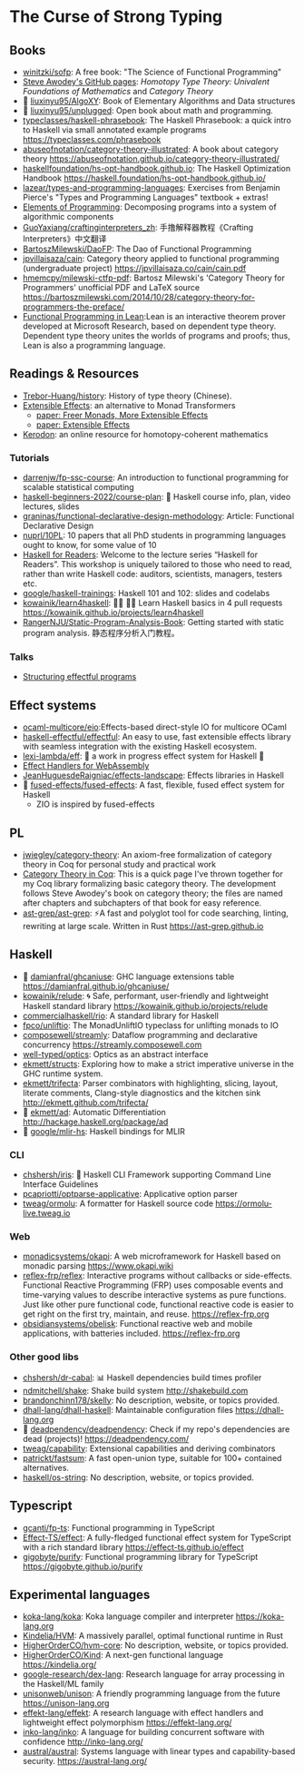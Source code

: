 # The Curse of Strong Typing

## Books

- [winitzki/sofp](https://github.com/winitzki/sofp): A free book: "The Science
  of Functional Programming"
- [Steve Awodey's GitHub pages](https://awodey.github.io/): _Homotopy Type
  Theory: Univalent Foundations of Mathematics_ and _Category Theory_
- 🌟 [liuxinyu95/AlgoXY](https://github.com/liuxinyu95/AlgoXY): Book of
  Elementary Algorithms and Data structures
- 🌟 [liuxinyu95/unplugged](https://github.com/liuxinyu95/unplugged): Open book
  about math and programming.
- [typeclasses/haskell-phrasebook](https://github.com/typeclasses/haskell-phrasebook):
  The Haskell Phrasebook: a quick intro to Haskell via small annotated example
  programs <https://typeclasses.com/phrasebook>
- [abuseofnotation/category-theory-illustrated](https://github.com/abuseofnotation/category-theory-illustrated):
  A book about category theory
  <https://abuseofnotation.github.io/category-theory-illustrated/>
- [haskellfoundation/hs-opt-handbook.github.io](https://github.com/haskellfoundation/hs-opt-handbook.github.io):
  The Haskell Optimization Handbook
  <https://haskell.foundation/hs-opt-handbook.github.io/>
- [lazear/types-and-programming-languages](https://github.com/lazear/types-and-programming-languages):
  Exercises from Benjamin Pierce's "Types and Programming Languages" textbook +
  extras!
- [Elements of Programming](http://elementsofprogramming.com/): Decomposing
  programs into a system of algorithmic components
- [GuoYaxiang/craftinginterpreters_zh](https://github.com/GuoYaxiang/craftinginterpreters_zh):
  手撸解释器教程《Crafting Interpreters》中文翻译
- [BartoszMilewski/DaoFP](https://github.com/BartoszMilewski/DaoFP): The Dao of
  Functional Programming
- [jpvillaisaza/cain](https://github.com/jpvillaisaza/cain): Category theory
  applied to functional programming (undergraduate project)
  <https://jpvillaisaza.co/cain/cain.pdf>
- [hmemcpy/milewski-ctfp-pdf](https://github.com/hmemcpy/milewski-ctfp-pdf):
  Bartosz Milewski's 'Category Theory for Programmers' unofficial PDF and LaTeX
  source
  <https://bartoszmilewski.com/2014/10/28/category-theory-for-programmers-the-preface/>
- [Functional Programming in Lean](https://lean-lang.org/functional_programming_in_lean/):Lean
  is an interactive theorem prover developed at Microsoft Research, based on
  dependent type theory. Dependent type theory unites the worlds of programs and
  proofs; thus, Lean is also a programming language.

## Readings & Resources

- [Trebor-Huang/history](https://github.com/Trebor-Huang/history): History of
  type theory (Chinese).
- [Extensible Effects](https://okmij.org/ftp/Haskell/extensible/): an
  alternative to Monad Transformers
  - [paper: Freer Monads, More Extensible Effects](https://okmij.org/ftp/Haskell/extensible/more.pdf)
  - [paper: Extensible Effects](https://legacy.cs.indiana.edu/~sabry/papers/exteff.pdf)
- [Kerodon](https://kerodon.net): an online resource for homotopy-coherent
  mathematics

### Tutorials

- [darrenjw/fp-ssc-course](https://github.com/darrenjw/fp-ssc-course): An
  introduction to functional programming for scalable statistical computing
- [haskell-beginners-2022/course-plan](https://github.com/haskell-beginners-2022/course-plan):
  📜 Haskell course info, plan, video lectures, slides
- [graninas/functional-declarative-design-methodology](https://github.com/graninas/functional-declarative-design-methodology):
  Article: Functional Declarative Design
- [nuprl/10PL](https://github.com/nuprl/10PL): 10 papers that all PhD students
  in programming languages ought to know, for some value of 10
- [Haskell for Readers](https://haskell-for-readers.nomeata.de/): Welcome to the
  lecture series “Haskell for Readers”. This workshop is uniquely tailored to
  those who need to read, rather than write Haskell code: auditors, scientists,
  managers, testers etc.
- [google/haskell-trainings](https://github.com/google/haskell-trainings):
  Haskell 101 and 102: slides and codelabs
- [kowainik/learn4haskell](https://github.com/kowainik/learn4haskell): 👩‍🏫 👨‍🏫
  Learn Haskell basics in 4 pull requests
  <https://kowainik.github.io/projects/learn4haskell>
- [RangerNJU/Static-Program-Analysis-Book](https://github.com/RangerNJU/Static-Program-Analysis-Book):
  Getting started with static program analysis. 静态程序分析入门教程。

### Talks

- [Structuring effectful programs](https://bobkonf.de/2023/loeh.html)

## Effect systems

- [ocaml-multicore/eio](https://github.com/ocaml-multicore/eio):Effects-based
  direct-style IO for multicore OCaml
- [haskell-effectful/effectful](https://github.com/haskell-effectful/effectful):
  An easy to use, fast extensible effects library with seamless integration with
  the existing Haskell ecosystem.
- [lexi-lambda/eff](https://github.com/lexi-lambda/eff): 🚧 a work in progress
  effect system for Haskell 🚧
- [Effect Handlers for WebAssembly](https://wasmfx.dev/)
- [JeanHuguesdeRaigniac/effects-landscape](https://github.com/JeanHuguesdeRaigniac/effects-landscape):
  Effects libraries in Haskell
- 🌟
  [fused-effects/fused-effects](https://github.com/fused-effects/fused-effects):
  A fast, flexible, fused effect system for Haskell
  - ZIO is inspired by fused-effects

## PL

- [jwiegley/category-theory](https://github.com/jwiegley/category-theory): An
  axiom-free formalization of category theory in Coq for personal study and
  practical work
- [Category Theory in Coq](http://www.megacz.com/berkeley/coq-categories/): This
  is a quick page I've thrown together for my Coq library formalizing basic
  category theory. The development follows Steve Awodey's book on category
  theory; the files are named after chapters and subchapters of that book for
  easy reference.
- [ast-grep/ast-grep](https://github.com/ast-grep/ast-grep): ⚡A fast and
  polyglot tool for code searching, linting, rewriting at large scale. Written
  in Rust <https://ast-grep.github.io>

## Haskell

- 🌟 [damianfral/ghcaniuse](https://github.com/damianfral/ghcaniuse): GHC
  language extensions table <https://damianfral.github.io/ghcaniuse/>
- [kowainik/relude](https://github.com/kowainik/relude): 🌀 Safe, performant,
  user-friendly and lightweight Haskell standard library
  <https://kowainik.github.io/projects/relude>
- [commercialhaskell/rio](https://github.com/commercialhaskell/rio): A standard
  library for Haskell
- [fpco/unliftio](https://github.com/fpco/unliftio): The MonadUnliftIO typeclass
  for unlifting monads to IO
- [composewell/streamly](https://github.com/composewell/streamly): Dataflow
  programming and declarative concurrency <https://streamly.composewell.com>
- [well-typed/optics](https://github.com/well-typed/optics): Optics as an
  abstract interface
- [ekmett/structs](https://github.com/ekmett/structs): Exploring how to make a
  strict imperative universe in the GHC runtime system.
- [ekmett/trifecta](https://github.com/ekmett/trifecta): Parser combinators with
  highlighting, slicing, layout, literate comments, Clang-style diagnostics and
  the kitchen sink <http://ekmett.github.com/trifecta/>
- 🌟 [ekmett/ad](https://github.com/ekmett/ad): Automatic Differentiation
  <http://hackage.haskell.org/package/ad>
- 🌟 [google/mlir-hs](https://github.com/google/mlir-hs): Haskell bindings for
  MLIR

### CLI

- [chshersh/iris](https://github.com/chshersh/iris): 🌈 Haskell CLI Framework
  supporting Command Line Interface Guidelines
- [pcapriotti/optparse-applicative](https://github.com/pcapriotti/optparse-applicative):
  Applicative option parser
- [tweag/ormolu](https://github.com/tweag/ormolu): A formatter for Haskell
  source code <https://ormolu-live.tweag.io>

### Web

- [monadicsystems/okapi](https://github.com/monadicsystems/okapi): A web
  microframework for Haskell based on monadic parsing <https://www.okapi.wiki>
- [reflex-frp/reflex](https://github.com/reflex-frp/reflex): Interactive
  programs without callbacks or side-effects. Functional Reactive Programming
  (FRP) uses composable events and time-varying values to describe interactive
  systems as pure functions. Just like other pure functional code, functional
  reactive code is easier to get right on the first try, maintain, and reuse.
  <https://reflex-frp.org>
- [obsidiansystems/obelisk](https://github.com/obsidiansystems/obelisk):
  Functional reactive web and mobile applications, with batteries included.
  <https://reflex-frp.org>

### Other good libs

- [chshersh/dr-cabal](https://github.com/chshersh/dr-cabal): 📊 Haskell
  dependencies build times profiler
- [ndmitchell/shake](https://github.com/ndmitchell/shake): Shake build system
  <http://shakebuild.com>
- [brandonchinn178/skelly](https://github.com/brandonchinn178/skelly): No
  description, website, or topics provided.
- [dhall-lang/dhall-haskell](https://github.com/dhall-lang/dhall-haskell):
  Maintainable configuration files <https://dhall-lang.org>
- 🌟 [deadpendency/deadpendency](https://github.com/deadpendency/deadpendency):
  Check if my repo's dependencies are dead (projects)!
  <https://deadpendency.com/>
- [tweag/capability](https://github.com/tweag/capability): Extensional
  capabilities and deriving combinators
- [patrickt/fastsum](https://github.com/patrickt/fastsum): A fast open-union
  type, suitable for 100+ contained alternatives.
- [haskell/os-string](https://github.com/haskell/os-string): No description,
  website, or topics provided.

## Typescript

- [gcanti/fp-ts](https://github.com/gcanti/fp-ts): Functional programming in
  TypeScript
- [Effect-TS/effect](https://github.com/Effect-TS/effect): A fully-fledged
  functional effect system for TypeScript with a rich standard library
  <https://effect-ts.github.io/effect>
- [gigobyte/purify](https://github.com/gigobyte/purify): Functional programming
  library for TypeScript <https://gigobyte.github.io/purify>

## Experimental languages

- [koka-lang/koka](https://github.com/koka-lang/koka): Koka language compiler
  and interpreter <https://koka-lang.org>
- [Kindelia/HVM](https://github.com/Kindelia/HVM): A massively parallel, optimal
  functional runtime in Rust
- [HigherOrderCO/hvm-core](https://github.com/HigherOrderCO/hvm-core): No
  description, website, or topics provided.
- [HigherOrderCO/Kind](https://github.com/HigherOrderCO/Kind): A next-gen
  functional language <https://kindelia.org/>
- [google-research/dex-lang](https://github.com/google-research/dex-lang):
  Research language for array processing in the Haskell/ML family
- [unisonweb/unison](https://github.com/unisonweb/unison): A friendly
  programming language from the future <https://unison-lang.org>
- [effekt-lang/effekt](https://github.com/effekt-lang/effekt): A research
  language with effect handlers and lightweight effect polymorphism
  <https://effekt-lang.org/>
- [inko-lang/inko](https://github.com/inko-lang/inko): A language for building
  concurrent software with confidence <http://inko-lang.org/>
- [austral/austral](https://github.com/austral/austral): Systems language with
  linear types and capability-based security. <https://austral-lang.org/>
